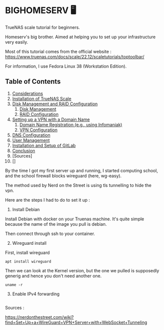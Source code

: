 # BIGHOMESERV 🖥

TrueNAS scale tutorial for beginners.

Homeserv's big brother. Aimed at helping you to set up your infrastructure very easily.

Most of this tutorial comes from the official website : https://www.truenas.com/docs/scale/22.12/scaletutorials/toptoolbar/

For information, I use Fedora Linux 38 (Workstation Edition).

## Table of Contents

1. [Considerations](#considerations)
1. [Installation of TrueNAS Scale](#installation)
2. [Disk Management and RAID Configuration](#disk-management)
   1. [Disk Management](#disk-management)
   2. [RAID Configuration](#raid-configuration)
3. [Setting up a VPN with a Domain Name](#vpn-setup)
   1. [Domain Name Registration (e.g., using Infomaniak)](#domain-registration)
   2. [VPN Configuration](#vpn-configuration)
4. [DNS Configuration](#dns-configuration)
5. [User Management](#user-management)
6. [Installation and Setup of GitLab](#gitlab-setup)
7. [Conclusion](#conclusion)
8. [Sources]
9. []


By the time I got my first server up and running, I started computing school, and the school firewall blocks wireguard (here, wg-easy).

The method used by Nerd on the Street is using tls tunnelling to hide the vpn.

Here are the steps I had to do to set it up :

1) Install Debian 

Install Debian with docker on your Truenas machine. It's quite simple because the name of the image you pull is debian.

Then connect through ssh to your container.

2) Wireguard install

First, install wireguard

```
apt install wireguard
```
Then we can look at the Kernel version, but the one we pulled is supposedly generig and hence you don't need another one.

```
uname -r
```
3) Enable IPv4 forwarding

```

```

Sources :

https://nerdonthestreet.com/wiki?find=Set+Up+a+WireGuard+VPN+Server+with+WebSocket+Tunneling